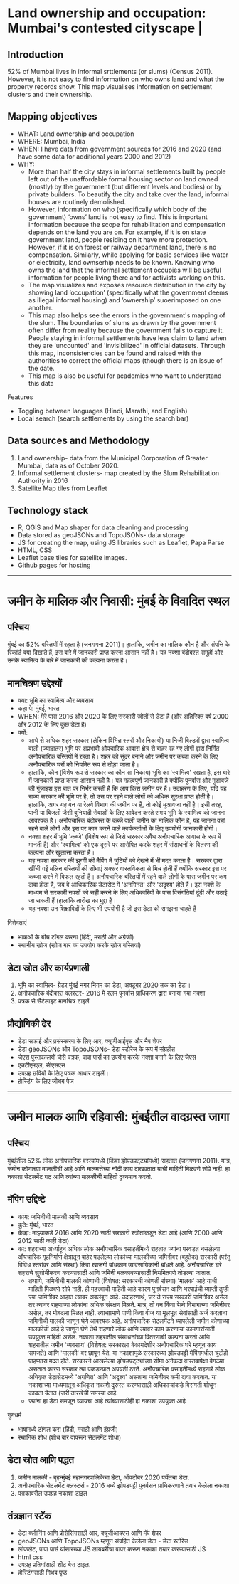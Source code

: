 # Land ownership and occupation: Mumbai's contested cityscape | 

## Introduction
52% of Mumbai lives in informal srttlements (or slums) (Census 2011). However, it is not easy to find information on who owns land and what the property records show. This map visualises information on settlement clusters and their ownership. 

## Mapping objectives

- WHAT: Land ownership and occupation
- WHERE: Mumbai, India 
- WHEN: I have data from government sources for 2016 and 2020 (and have some data for additional years 2000 and 2012)
- WHY: 
  - More than half the city stays in informal settlements built by people left out of the unaffordable formal housing sector on land owned (mostly) by the government (but different levels and bodies) or by private builders. To beautify the city and take over the land, informal houses are routinely demolished.
  - However, information on who (specifically which body of the government) ‘owns’ land  is not easy to find. This is important information because the scope for rehabilitation and compensation depends on the land you are on. For example, if it is on state government land, people residing on it have more protection. However, if it is on forest or railway department land, there is no compensation. Similarly, while applying for basic services like water or electricity, land ownserhip needs to be known. Knowing who owns the land that the informal settlement occupies will be useful information for people living there and for activists working on this. 
  - The map visualizes and exposes resource distribution in the city by showing land ‘occupation’ (specifically what the government deems as illegal informal housing) and ‘ownership’ suoerimposed on one another. 
  - This map also helps see the errors in the government's mapping of the slum. The boundaries of slums as drawn by the government often differ from reality because the government fails to capture it. People staying in informal settlements have less claim to land when they are 'uncounted' and 'invisibilized' in official datasets. Through this map, inconsistencies can be found and raised with the authorities to correct the official maps (though there is an issue of the date. 
  - This map is also be useful for academics who want to understand this data

Features
- Toggling between languages (Hindi, Marathi, and English)
- Local search (search settlements by using the search bar)

## Data sources and Methodology

1. Land ownership- data from the Municipal Corporation of Greater Mumbai, data as of October 2020. 
2. Informal settlement clusters- map created by the Slum Rehabilitation Authority in 2016
3. Satellite Map tiles from Leaflet

## Technology stack

- R, QGIS and Map shaper for data cleaning and processing
- Data stored as geoJSONs and TopoJSONs- data storage
- JS for creating the map, using JS libraries such as Leaflet, Papa Parse
- HTML, CSS
- Leaflet base tiles for satellite images.
- Github pages for hosting

-------

# जमीन के मालिक और निवासी: मुंबई के विवादित स्थल

## परिचय
मुंबई का 52% बस्तियों में रहता है (जनगणना 2011)। हालांकि, जमीन का मालिक कौन है और संपत्ति के रिकॉर्ड क्या दिखाते हैं, इस बारे में जानकारी प्राप्त करना आसान नहीं है। यह नक्शा बंदोबस्त समूहों और उनके स्वामित्व के बारे में जानकारी की कल्पना करता है।

## मानचित्रण उद्देश्यों

- क्या: भूमि का स्वामित्व और व्यवसाय
- कहा पे: मुंबई, भारत
- WHEN: मेरे पास 2016 और 2020 के लिए सरकारी स्रोतों से डेटा है (और अतिरिक्त वर्ष 2000 और 2012 के लिए कुछ डेटा है)
- क्यों:
   - आधे से अधिक शहर सरकार (लेकिन विभिन्न स्तरों और निकायों) या निजी बिल्डरों द्वारा स्वामित्व वाली (ज्यादातर) भूमि पर अप्रभावी औपचारिक आवास क्षेत्र से बाहर रह गए लोगों द्वारा निर्मित अनौपचारिक बस्तियों में रहता है। शहर को सुंदर बनाने और जमीन पर कब्जा करने के लिए अनौपचारिक घरों को नियमित रूप से तोड़ा जाता है।
   - हालांकि, कौन (विशेष रूप से सरकार का कौन सा निकाय) भूमि का 'स्वामित्व' रखता है, इस बारे में जानकारी प्राप्त करना आसान नहीं है। यह महत्वपूर्ण जानकारी है क्योंकि पुनर्वास और मुआवज़े की गुंजाइश इस बात पर निर्भर करती है कि आप किस ज़मीन पर हैं। उदाहरण के लिए, यदि यह राज्य सरकार की भूमि पर है, तो उस पर रहने वाले लोगों को अधिक सुरक्षा प्राप्त होती है। हालांकि, अगर यह वन या रेलवे विभाग की जमीन पर है, तो कोई मुआवजा नहीं है। इसी तरह, पानी या बिजली जैसी बुनियादी सेवाओं के लिए आवेदन करते समय भूमि के स्वामित्व को जानना आवश्यक है। अनौपचारिक बंदोबस्त के कब्जे वाली जमीन का मालिक कौन है, यह जानना वहां रहने वाले लोगों और इस पर काम करने वाले कार्यकर्ताओं के लिए उपयोगी जानकारी होगी।
   - नक्शा शहर में भूमि 'कब्जे' (विशेष रूप से जिसे सरकार अवैध अनौपचारिक आवास के रूप में मानती है) और 'स्वामित्व' को एक दूसरे पर आरोपित करके शहर में संसाधनों के वितरण की कल्पना और खुलासा करता है।
   - यह नक्शा सरकार की झुग्गी की मैपिंग में त्रुटियों को देखने में भी मदद करता है। सरकार द्वारा खींची गई मलिन बस्तियों की सीमाएं अक्सर वास्तविकता से भिन्न होती हैं क्योंकि सरकार इस पर कब्जा करने में विफल रहती है। अनौपचारिक बस्तियों में रहने वाले लोगों के पास जमीन पर कम दावा होता है, जब वे आधिकारिक डेटासेट में 'अनगिनत' और 'अदृश्य' होते हैं। इस नक्शे के माध्यम से सरकारी नक्शों को सही करने के लिए अधिकारियों के पास विसंगतियां ढूंढी और उठाई जा सकती हैं (हालांकि तारीख का मुद्दा है।
   - यह नक्शा उन शिक्षाविदों के लिए भी उपयोगी है जो इस डेटा को समझना चाहते हैं

विशेषताएं
- भाषाओं के बीच टॉगल करना (हिंदी, मराठी और अंग्रेजी)
- स्थानीय खोज (खोज बार का उपयोग करके खोज बस्तियां)

## डेटा स्रोत और कार्यप्रणाली

1. भूमि का स्वामित्व- ग्रेटर मुंबई नगर निगम का डेटा, अक्टूबर 2020 तक का डेटा।
2. अनौपचारिक बंदोबस्त क्लस्टर- 2016 में स्लम पुनर्वास प्राधिकरण द्वारा बनाया गया नक्शा
3. पत्रक से सैटेलाइट मानचित्र टाइलें

## प्रौद्योगिकी ढेर

- डेटा सफाई और प्रसंस्करण के लिए आर, क्यूजीआईएस और मैप शेपर
- डेटा geoJSONs और TopoJSONs- डेटा स्टोरेज के रूप में संग्रहीत
- जेएस पुस्तकालयों जैसे पत्रक, पापा पार्स का उपयोग करके नक्शा बनाने के लिए जेएस
- एचटीएमएल, सीएसएस
- उपग्रह छवियों के लिए पत्रक आधार टाइलें।
- होस्टिंग के लिए जीथब पेज

--------

# जमीन मालक आणि रहिवासी: मुंबईतील वादग्रस्त जागा

## परिचय
मुंबईतील 52% लोक अनौपचारिक वस्त्यांमध्ये (किंवा झोपडपट्ट्यांमध्ये) राहतात (जनगणना 2011). मात्र, जमीन कोणाच्या मालकीची आहे आणि मालमत्तेच्या नोंदी काय दाखवतात याची माहिती मिळवणे सोपे नाही. हा नकाशा सेटलमेंट गट आणि त्यांच्या मालकीची माहिती दृश्यमान करतो.

## मॅपिंग उद्दिष्टे

- काय: जमिनीची मालकी आणि व्यवसाय
- कुठे: मुंबई, भारत
- केव्हा: माझ्याकडे 2016 आणि 2020 साठी सरकारी स्त्रोतांकडून डेटा आहे (आणि 2000 आणि 2012 साठी काही डेटा)
- का:
    शहराच्या अर्ध्याहून अधिक लोक अनौपचारिक वसाहतींमध्ये राहतात ज्यांना परवडत नसलेल्या औपचारिक गृहनिर्माण क्षेत्रातून बाहेर पडलेल्या लोकांच्या मालकीच्या जमिनीवर (बहुतेक) सरकारी (परंतु विविध स्तरांवर आणि संस्था) किंवा खाजगी बांधकाम व्यावसायिकांनी बांधले आहे. अनौपचारिक घरे शहराचे सुशोभीकरण करण्यासाठी आणि जमिनी बळकावण्यासाठी नियमितपणे तोडल्या जातात.
    - तथापि, जमिनीची मालकी कोणाची (विशेषत: सरकारची कोणती संस्था) 'मालक' आहे याची माहिती मिळवणे सोपे नाही. ही महत्त्वाची माहिती आहे कारण पुनर्वसन आणि भरपाईची व्याप्ती तुम्ही ज्या जमिनीवर आहात त्यावर अवलंबून आहे. उदाहरणार्थ, जर ते राज्य सरकारी जमिनीवर असेल तर त्यावर राहणाऱ्या लोकांना अधिक संरक्षण मिळते. मात्र, ती वन किंवा रेल्वे विभागाच्या जमिनीवर असेल, तर मोबदला मिळत नाही. त्याचप्रमाणे पाणी किंवा वीज या मूलभूत सेवांसाठी अर्ज करताना जमिनीची मालकी जाणून घेणे आवश्यक आहे. अनौपचारिक सेटलमेंटने व्यापलेली जमीन कोणाच्या मालकीची आहे हे जाणून घेणे तेथे राहणारे लोक आणि त्यावर काम करणाऱ्या कामगारांसाठी उपयुक्त माहिती असेल.
    नकाशा शहरातील संसाधनांच्या वितरणाची कल्पना करतो आणि शहरातील जमीन 'व्यवसाय' (विशेषत: सरकारला बेकायदेशीर अनौपचारिक घरे म्हणून काय समजते) आणि 'मालकी' वर छापून येते.
    या नकाशामुळे सरकारच्या झोपडपट्टी मॅपिंगमधील त्रुटीही पाहण्यास मदत होते. सरकारने आखलेल्या झोपडपट्ट्यांच्या सीमा अनेकदा वास्तवापेक्षा वेगळ्या असतात कारण सरकार त्या पकडण्यात अपयशी ठरते. अनौपचारिक वसाहतींमध्ये राहणारे लोक अधिकृत डेटासेटमध्ये 'अगणित' आणि 'अदृश्य' असताना जमिनीवर कमी दावा करतात. या नकाशाच्या माध्यमातून अधिकृत नकाशे दुरुस्त करण्यासाठी अधिकार्‍यांकडे विसंगती शोधून काढता येतात (जरी तारखेची समस्या आहे.
    - ज्यांना हा डेटा समजून घ्यायचा आहे त्यांच्यासाठीही हा नकाशा उपयुक्त आहे

गुणधर्म
- भाषांमध्ये टॉगल करा (हिंदी, मराठी आणि इंग्रजी)
- स्थानिक शोध (शोध बार वापरून सेटलमेंट शोधा)

## डेटा स्रोत आणि पद्धत

1. जमीन मालकी - बृहन्मुंबई महानगरपालिकेचा डेटा, ऑक्टोबर 2020 पर्यंतचा डेटा.
2. अनौपचारिक सेटलमेंट क्लस्टर्स - 2016 मध्ये झोपडपट्टी पुनर्वसन प्राधिकरणाने तयार केलेला नकाशा
3. पत्रकावरील उपग्रह नकाशा टाइल

## तंत्रज्ञान स्टॅक

- डेटा क्लीनिंग आणि प्रोसेसिंगसाठी आर, क्यूजीआयएस आणि मॅप शेपर
- geoJSONs आणि TopoJSONs म्हणून संग्रहित केलेला डेटा - डेटा स्टोरेज
- लीफलेट, पापा पार्स यांसारख्या JS लायब्ररीचा वापर करून नकाशा तयार करण्यासाठी JS
- html css
- उपग्रह प्रतिमांसाठी शीट बेस टाइल.
- होस्टिंगसाठी गिथब पृष्ठ
